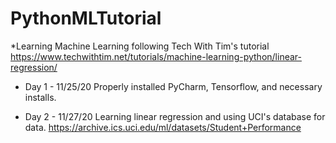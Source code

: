 # PythonMLTutorial

*Learning Machine Learning following Tech With Tim's tutorial
https://www.techwithtim.net/tutorials/machine-learning-python/linear-regression/

* Day 1 - 11/25/20
Properly installed PyCharm, Tensorflow, and necessary installs.

* Day 2 - 11/27/20
Learning linear regression and using UCI's database for data.
https://archive.ics.uci.edu/ml/datasets/Student+Performance
